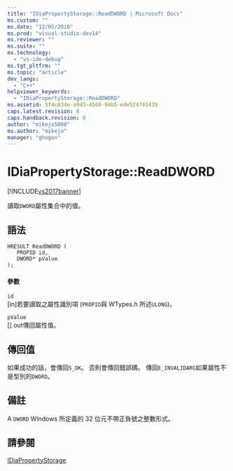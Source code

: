 ```yaml
---
title: "IDiaPropertyStorage::ReadDWORD | Microsoft Docs"
ms.custom: ""
ms.date: "12/05/2016"
ms.prod: "visual-studio-dev14"
ms.reviewer: ""
ms.suite: ""
ms.technology: 
  - "vs-ide-debug"
ms.tgt_pltfrm: ""
ms.topic: "article"
dev_langs: 
  - "C++"
helpviewer_keywords: 
  - "IDiaPropertyStorage::ReadDWORD"
ms.assetid: 5f4c034e-a9d3-4560-94b5-ede524741439
caps.latest.revision: 8
caps.handback.revision: 8
author: "mikejo5000"
ms.author: "mikejo"
manager: "ghogen"
---
```

# IDiaPropertyStorage::ReadDWORD
[!INCLUDE[vs2017banner](../../code-quality/includes/vs2017banner.md)]

讀取`DWORD`屬性集合中的值。  
  
## 語法  
  
```cpp#  
HRESULT ReadDWORD (   
   PROPID id,  
   DWORD* pValue  
);  
```  
  
#### 參數  
 `id`  
 \[in\]若要讀取之屬性識別項 \(`PROPID`與 WTypes.h 所述`ULONG`\)。  
  
 `pValue`  
 \[\] out傳回屬性值。  
  
## 傳回值  
 如果成功的話，會傳回`S_OK`。 否則會傳回錯誤碼。  傳回`E_INVALIDARG`如果屬性不是型別的`DWORD`。  
  
## 備註  
 A `DWORD` Windows 所定義的 32 位元不帶正負號之整數形式。  
  
## 請參閱  
 [IDiaPropertyStorage](../../debugger/debug-interface-access/idiapropertystorage.md)
